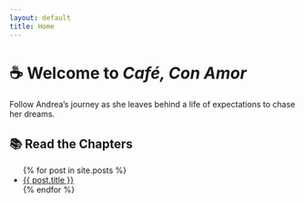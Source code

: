 ```yaml
---
layout: default
title: Home
---
```


# ☕ Welcome to *Café, Con Amor*

Follow Andrea’s journey as she leaves behind a life of expectations to chase her dreams.

## 📚 Read the Chapters
<ul>
  {% for post in site.posts %}
    <li><a href="{{ post.url }}">{{ post.title }}</a></li>
  {% endfor %}
</ul>
